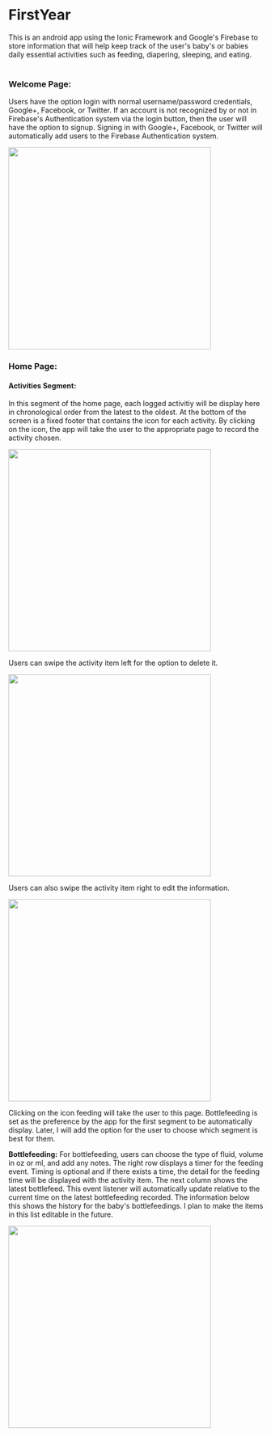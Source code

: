 # FirstYear
This is an android app using the Ionic Framework and Google's Firebase to store information that will help keep track of the user's baby's or babies daily essential activities such as feeding, diapering, sleeping, and eating.
<br/>
<br/>

### Welcome Page:
Users have the option login with normal username/password credentials, Google+, Facebook, or Twitter. If an account is not recognized by or not in Firebase's Authentication system via the login button, then the user will have the option to signup. Signing in with Google+, Facebook, or Twitter will automatically add users to the Firebase Authentication system. 

<img align="center" src="Readme_screenshots/welcome.png" width="400" />
<br/>

### Home Page: 

#### Activities Segment:
In this segment of the home page, each logged activitiy will be display here in chronological order from the latest to the oldest. At the bottom of the screen is a fixed footer that contains the icon for each activity. By clicking on the icon, the app will take the user to the appropriate page to record the activity chosen. 

<img src="Readme_screenshots/home.png" width="400" />
<br/>

Users can swipe the activity item left for the option to delete it.

<img src="Readme_screenshots/delete_activity_home.png" width="400" />
<br/>

Users can also swipe the activity item right to edit the information. 

<img src="Readme_screenshots/edit_activity_home.png" width="400" />
<br/>

Clicking on the icon feeding will take the user to this page. Bottlefeeding is set as the preference by the app for the first segment to be automatically display. Later, I will add the option for the user to choose which segment is best for them. 

<b>Bottlefeeding:</b>
For bottlefeeding, users can choose the type of fluid, volume in oz or ml, and add any notes. The right row displays a timer for the feeding event. Timing is optional and if there exists a time, the detail for the feeding time will be displayed with the activity item. The next column shows the latest bottlefeed. This event listener will automatically update relative to the current time on the latest bottlefeeding recorded. The information below this shows the history for the baby's bottlefeedings. I plan to make the items in this list editable in the future. 

<img src="Readme_screenshots/bottlefeeding.png" width="400" />
<br/>




